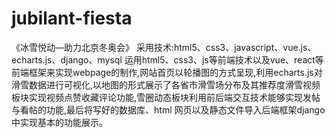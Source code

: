 # jubilant-fiesta
《冰雪悦动—助力北京冬奥会》
采用技术:html5、css3、javascript、vue.js、echarts.js、django、mysql
运用html5、css3、js等前端技术以及vue、react等前端框架来实现webpage的制作,网站首页以轮播图的方式呈现,利用echarts.js对滑雪数据进行可视化,以地图的形式展示了各省市滑雪场分布及其推荐度滑雪视频板块实现视频点赞收藏评论功能,雪圈动态板块利用前后端交互技术能够实现发帖与看帖的功能,最后将写好的数据库、html  网页以及静态文件导入后端框架django中实现基本的功能展示。
